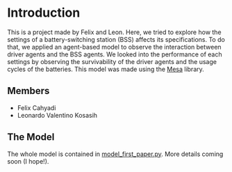 # Introduction
This is a project made by Felix and Leon. Here, we tried to explore how the settings of a battery-switching station (BSS) affects its specifications. To do that, we applied an agent-based model to observe the interaction between driver agents and the BSS agents. We looked into the performance of each settings by observing the survivability of the driver agents and the usage cycles of the batteries. This model was made using the [Mesa](https://mesa.readthedocs.io/en/stable/) library.

## Members
* Felix Cahyadi
* Leonardo Valentino Kosasih

## The Model
The whole model is contained in [model_first_paper.py](https://github.com/lakubis/LionIsACat/blob/main/Felix_Learn/model_first_paper.py). More details coming soon (I hope!).

